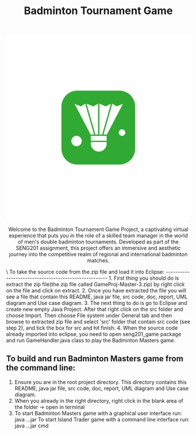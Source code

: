<h1 align="center">Badminton Tournament Game</h1> <br>
<p align="center">
  <a href="https://gitpoint.co/">
    <img src="Untitled design.png" alt="Italian Trulli">
  </a>
</p>

<p align="center">
  Welcome to the Badminton Tournament Game Project, a captivating virtual experience that puts you in the role of a skilled team manager in the world of men's double badminton tournaments. Developed as part of the SENG201 assignment, this project offers an immersive and aesthetic journey into the competitive realm of regional and international badminton matches.
</p>

<p align="left">
  \
To take the source code from the zip file and load it into Eclipse:
-----------------------------------------------------
1. First thing you should do is extract the zip file(the zip file called GameProj-Master-3.zip) by right click on the file and click on extract.
2. Once you have extracted the file you will see a file that contain  this README, java jar file, src code, doc, report, UML diagram and Use case diagram.
3. The next thing to do is go to Eclipse and create new empty Java Project. After that right click on the src folder and choose Import. Then choose File system under General tab and then browse to extracted zip file and select 'src' folder that contain src code (see step 2), and tick the box for src and hit finish.
4. When the source code already imported into eclipse, you need to open seng201_game package and run GameHandler.java class to play the Badminton Masters game.
 
To build and run Badminton Masters game from the command line:
-----------------------------------------------------
1. Ensure you are in the root project directory. This directory contains  this README, java jar file, src code, doc, report, UML diagram and Use case diagram.
2. When you already in the right directory, right click in the blank area of the folder -> open in terminal
3. To start Badminton Masters game with a graphical user interface run:
     java ...jar
   To start Island Trader game with a command line interface run:
     java ...jar cmd
</p>

